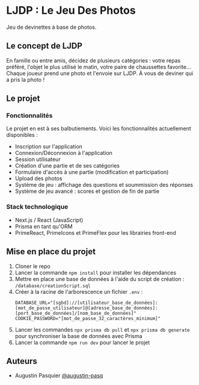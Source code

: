 # LJDP : Le Jeu Des Photos

Jeu de devinettes à base de photos.

## Le concept de LJDP

En famille ou entre amis, décidez de plusieurs catégories : votre repas préféré, l'objet le plus utilisé le matin, votre paire de chaussettes favorite... Chaque joueur prend une photo et l'envoie sur LJDP. À vous de deviner qui a pris la photo !

## Le projet

### Fonctionnalités
Le projet en est à ses balbutiements. Voici les fonctionnalités actuellement disponibles :
- Inscription sur l'application
- Connexion/Déconnexion à l'application
- Session utilisateur
- Création d'une partie et de ses catégories
- Formulaire d'accès à une partie (modification et participation)
- Upload des photos
- Système de jeu : affichage des questions et soummission des réponses
- Système de jeu avancé : scores et gestion de fin de partie

### Stack technologique
- Next.js / React (JavaScript)
- Prisma en tant qu'ORM
- PrimeReact, PrimeIcons et PrimeFlex pour les librairies front-end

## Mise en place du projet
1. Cloner le repo
2. Lancer la commande ``npm install`` pour installer les dépendances
3. Mettre en place une base de données à l'aide du script de création : ``/database/creationScript.sql``
4. Créer à la racine de l'arborescence un fichier ``.env`` :
   ```
   DATABASE_URL="[sgbd]://[utilisateur_base_de_données]:[mot_de_passe_utilisateur]@[adresse_base_de_données]:[port_base_de_données]/[nom_base_de_données]"
   COOKIE_PASSWORD="[mot_de_passe_32_caractères_minimum]"
   ```
5. Lancer les commandes ``npx prisma db pull`` et ``npx prisma db generate`` pour synchroniser la base de données avec Prisma
6. Lancer la commande ``npm run dev`` pour lancer le projet

## Auteurs
- Augustin Pasquier [@augustin-pasq](https://github.com/augustin-pasq)